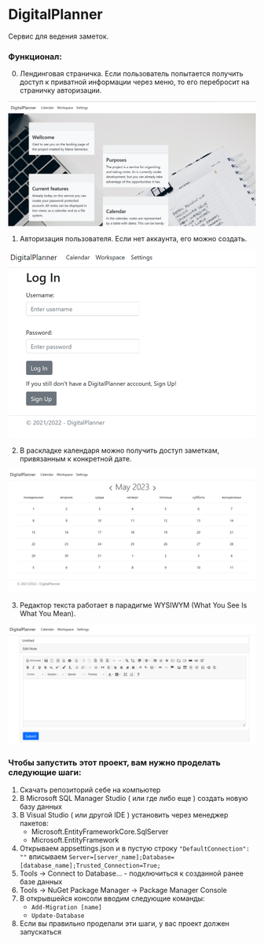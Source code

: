# DigitalPlanner
Сервис для ведения заметок.<br />

### Функционал:
0. Лендинговая страничка. Если пользователь попытается получить доступ к приватной информации через меню, то его перебросит на страничку авторизации.<br />

![alt text](https://github.com/marie-frostova/DigitalPlanner/blob/master/images/Снимок.PNG?raw=true)

1. Авторизация пользователя. Если нет аккаунта, его можно создать.<br />

![alt text](https://github.com/marie-frostova/DigitalPlanner/blob/master/images/Снимок4.PNG?raw=true)

2. В раскладке календаря можно получить доступ заметкам, привязанным к конкретной дате.<br />

![alt text](https://github.com/marie-frostova/DigitalPlanner/blob/master/images/Снимок2.PNG?raw=true)

3. Редактор текста работает в парадигме WYSIWYM (What You See Is What You Mean).<br />

![alt text](https://github.com/marie-frostova/DigitalPlanner/blob/master/images/Снимок3.PNG?raw=true)

### Чтобы запустить этот проект, вам нужно проделать следующие шаги:
1. Скачать репозиторий себе на компьютер
2. В Microsoft SQL Manager Studio ( или где либо еще ) создать новую базу данных
3. В Visual Studio ( или другой IDE ) установить через менеджер пакетов:
    - Microsoft.EntityFrameworkCore.SqlServer
    - Microsoft.EntityFramework
4. Открываем appsettings.json и в пустую строку `"DefaultConnection": ""` вписываем `Server=[server_name];Database=[database_name];Trusted_Connection=True;`
5. Tools -> Connect to Database... - подключиться к созданной ранее базе данных
6. Tools -> NuGet Package Manager -> Package Manager Console
7. В открывшейся консоли вводим следующие команды:
    - `Add-Migration [name]`
    - `Update-Database`
8. Если вы правильно проделали эти шаги, у вас проект должен запускаться
